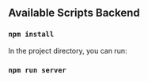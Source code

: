 ## Available Scripts Backend

### `npm install`

In the project directory, you can run:

### `npm run server`



